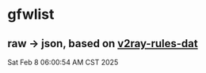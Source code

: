 # gfwlist
## raw -> json, based on [v2ray-rules-dat](https://github.com/Loyalsoldier/v2ray-rules-dat)
Sat Feb  8 06:00:54 AM CST 2025


